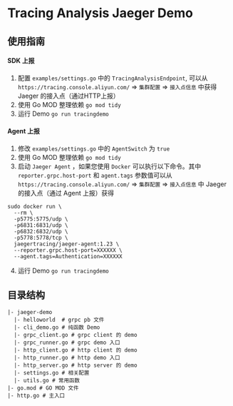 # Tracing Analysis Jaeger Demo

## 使用指南

#### SDK 上报

1. 配置 `examples/settings.go` 中的 `TracingAnalysisEndpoint`, 可以从 `https://tracing.console.aliyun.com/` => `集群配置`
   => `接入点信息` 中获得 Jaeger 的接入点（通过HTTP上报）
2. 使用 Go MOD 整理依赖 `go mod tidy`
3. 运行 Demo `go run tracingdemo`

#### Agent 上报

1. 修改 `examples/settings.go` 中的 `AgentSwitch` 为 `true`
2. 使用 Go MOD 整理依赖 `go mod tidy`
3. 启动 `Jaeger Agent` ，如果您使用 `Docker` 可以执行以下命令。其中 `reporter.grpc.host-port` 和 `agent.tags`
   参数值可以从 `https://tracing.console.aliyun.com/` => `集群配置` => `接入点信息` 中 Jaeger 的接入点（通过 Agent 上报）获得

```shell
sudo docker run \
  --rm \
  -p5775:5775/udp \
  -p6831:6831/udp \
  -p6832:6832/udp \
  -p5778:5778/tcp \
  jaegertracing/jaeger-agent:1.23 \
  --reporter.grpc.host-port=XXXXXX \
  --agent.tags=Authentication=XXXXXX
```

4. 运行 Demo `go run tracingdemo`

## 目录结构

```shell
|- jaeger-demo
  |- helloworld  # grpc pb 文件
  |- cli_demo.go # 纯函数 Demo
  |- grpc_client.go # grpc client 的 demo
  |- grpc_runner.go # grpc demo 入口
  |- http_client.go # http client 的 demo
  |- http_runner.go # http demo 入口
  |- http_server.go # http server 的 demo
  |- settings.go # 相关配置
  |- utils.go # 常用函数
|- go.mod # GO MOD 文件
|- http.go # 主入口
```